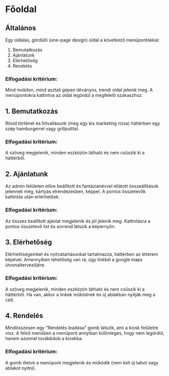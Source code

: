 # **Főoldal**
## **Általános**
Egy oldalas, gördülő (one-page design) oldal a következő menüpontokkal:

1. Bemutatkozás
1. Ajánlatunk
1. Elérhetőség
1. Rendelés
### **Elfogadási kritérium:**
Mind mobilon, mind asztali gépen látványos, trendi oldal jelenik meg. A menüpontokra kattintva az oldal legördül a megfelelő szakaszhoz.
## **1. Bemutatkozás**
Rövid történet és hitvallásunk (meg egy kis marketing rizsa) háttérben egy szép hamburgerrel vagy grillpulttal.
### **Elfogadási kritérium:**
A szöveg megjelenik, minden eszközön látható és nem csűszik ki a háttérből.
## **2. Ajánlatunk**
Az admin felületen előre beállított és fantázianévvel ellátott összeállítások jelennek meg, kártyás elrendezésben, képpel. A pontos összetevők kattintás után erlérhetőek.
### **Elfogadási kritérium:**
Az összes beállított ajánlat megjelenik és jól jelenik meg. Kattintásra a pontos összetevő list és sorrend látszik a képernyőn.
## **3. Elérhetőség**
Elérhetőségeinket és nyitvatartásunkat tartalmazza, háttérben az étterem képével. Amennyiben lehetőség van rá, úgy linkkel a google maps útvonaltervezőjére.
### **Elfogadási kritérium:**
A szöveg megjelenik, minden eszközön látható és nem csűszik ki a háttérből. Ha van, akkor a linkek működnek és új ablakban nyitják meg a célt.
## **4. Rendelés**
Mindösszesen egy "Rendelés leadása" gomb látszik, ami a kiosk felületre visz. A felső menüben a menüpont annyiban különleges, hogy nem legördül, hanem azonnal továbbdob a kioskba. 
### **Elfogadási kritérium:**
A gomb illetve a menüpont megjelenik és működik (nem kell új tabot vagy ablakot nyitni).
